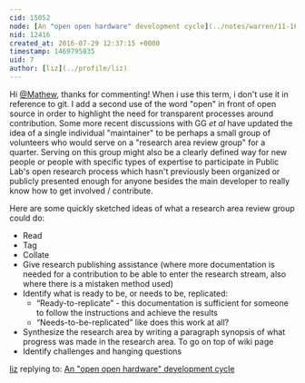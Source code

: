 ```yaml
---
cid: 15052
node: [An "open open hardware" development cycle](../notes/warren/11-16-2015/an-open-open-hardware-development-cycle)
nid: 12416
created_at: 2016-07-29 12:37:15 +0000
timestamp: 1469795835
uid: 7
author: [liz](../profile/liz)
---
```


Hi [@Mathew](/profile/Mathew), thanks for commenting! When i use this term, i don't use it in reference to git. I add a second use of the word "open" in front of open source in order to highlight the need for transparent processes around contribution. Some more recent discussions with GG _et al_ have updated the idea of a single individual "maintainer" to be perhaps a small group of volunteers who would serve on a "research area review group" for a quarter. Serving on this group might also be a clearly defined way for new people or people with specific types of expertise to participate in Public Lab's open research process which hasn't previously been organized or publicly presented enough for anyone besides the main developer to really know how to get involved / contribute.

Here are some quickly sketched ideas of what a research area review group could do: 

* Read
* Tag
* Collate
* Give research publishing assistance (where more documentation is needed for a contribution to be able to enter the research stream, also where there is a mistaken method used)
* Identify what is ready to be, or needs to be, replicated:
  * “Ready-to-replicate” - this documentation is sufficient for someone to follow the instructions and achieve the results
  * “Needs-to-be-replicated” like does this work at all?
* Synthesize the research area by writing a paragraph synopsis of what progress was made in the research area. To go on top of wiki page
* Identify challenges and hanging questions


[liz](../profile/liz) replying to: [An "open open hardware" development cycle](../notes/warren/11-16-2015/an-open-open-hardware-development-cycle)

